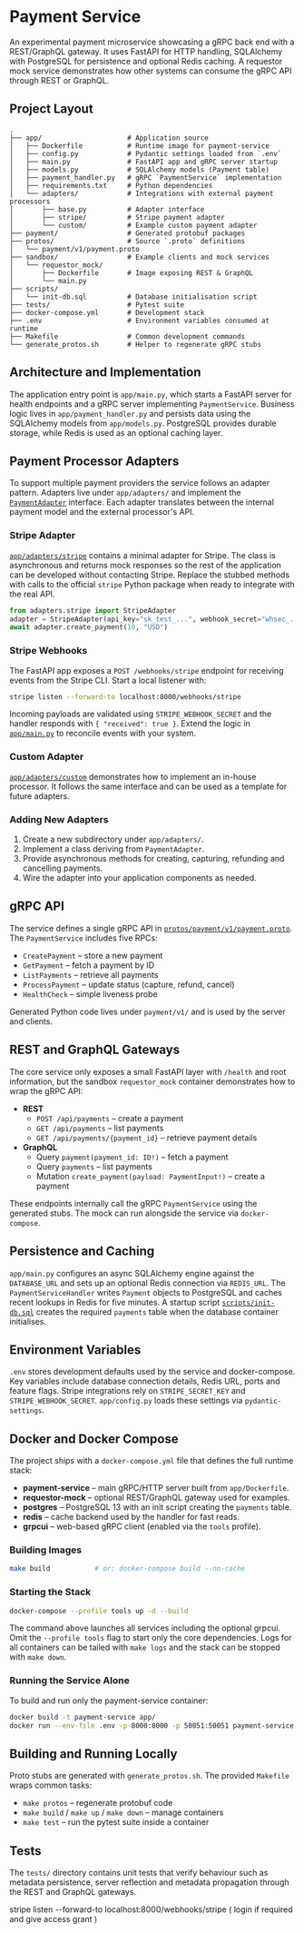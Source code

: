 # Payment Service

An experimental payment microservice showcasing a gRPC back end with a
REST/GraphQL gateway. It uses FastAPI for HTTP handling, SQLAlchemy with
PostgreSQL for persistence and optional Redis caching. A requestor mock service
demonstrates how other systems can consume the gRPC API through REST or
GraphQL.

## Project Layout

```
.
├── app/                     # Application source
│   ├── Dockerfile           # Runtime image for payment-service
│   ├── config.py            # Pydantic settings loaded from `.env`
│   ├── main.py              # FastAPI app and gRPC server startup
│   ├── models.py            # SQLAlchemy models (Payment table)
│   ├── payment_handler.py   # gRPC `PaymentService` implementation
│   ├── requirements.txt     # Python dependencies
│   └── adapters/            # Integrations with external payment processors
│       ├── base.py          # Adapter interface
│       ├── stripe/          # Stripe payment adapter
│       └── custom/          # Example custom payment adapter
├── payment/                 # Generated protobuf packages
├── protos/                  # Source `.proto` definitions
│   └── payment/v1/payment.proto
├── sandbox/                 # Example clients and mock services
│   └── requestor_mock/
│       ├── Dockerfile       # Image exposing REST & GraphQL
│       └── main.py
├── scripts/
│   └── init-db.sql          # Database initialisation script
├── tests/                   # Pytest suite
├── docker-compose.yml       # Development stack
├── .env                     # Environment variables consumed at runtime
├── Makefile                 # Common development commands
└── generate_protos.sh       # Helper to regenerate gRPC stubs
```

## Architecture and Implementation

The application entry point is `app/main.py`, which starts a FastAPI server for
health endpoints and a gRPC server implementing `PaymentService`. Business logic
lives in `app/payment_handler.py` and persists data using the SQLAlchemy models
from `app/models.py`. PostgreSQL provides durable storage, while Redis is used
as an optional caching layer.

## Payment Processor Adapters

To support multiple payment providers the service follows an adapter pattern.
Adapters live under `app/adapters/` and implement the
[`PaymentAdapter`](app/adapters/base.py) interface. Each adapter translates
between the internal payment model and the external processor's API.

### Stripe Adapter

[`app/adapters/stripe`](app/adapters/stripe/__init__.py) contains a minimal
adapter for Stripe. The class is asynchronous and returns mock responses so the
rest of the application can be developed without contacting Stripe. Replace the
stubbed methods with calls to the official `stripe` Python package when ready to
integrate with the real API.

```python
from adapters.stripe import StripeAdapter
adapter = StripeAdapter(api_key="sk_test_...", webhook_secret="whsec_...")
await adapter.create_payment(10, "USD")
```

### Stripe Webhooks

The FastAPI app exposes a `POST /webhooks/stripe` endpoint for receiving
events from the Stripe CLI. Start a local listener with:

```bash
stripe listen --forward-to localhost:8000/webhooks/stripe
```

Incoming payloads are validated using `STRIPE_WEBHOOK_SECRET` and the handler
responds with `{ "received": true }`. Extend the logic in
[`app/main.py`](app/main.py) to reconcile events with your system.


### Custom Adapter

[`app/adapters/custom`](app/adapters/custom/__init__.py) demonstrates how to
implement an in-house processor. It follows the same interface and can be used
as a template for future adapters.

### Adding New Adapters

1. Create a new subdirectory under `app/adapters/`.
2. Implement a class deriving from `PaymentAdapter`.
3. Provide asynchronous methods for creating, capturing, refunding and cancelling
   payments.
4. Wire the adapter into your application components as needed.

## gRPC API

The service defines a single gRPC API in
[`protos/payment/v1/payment.proto`](protos/payment/v1/payment.proto). The
`PaymentService` includes five RPCs:

- `CreatePayment` – store a new payment
- `GetPayment` – fetch a payment by ID
- `ListPayments` – retrieve all payments
- `ProcessPayment` – update status (capture, refund, cancel)
- `HealthCheck` – simple liveness probe

Generated Python code lives under `payment/v1/` and is used by the server and
clients.

## REST and GraphQL Gateways

The core service only exposes a small FastAPI layer with `/health` and root
information, but the sandbox `requestor_mock` container demonstrates how to wrap
the gRPC API:

- **REST**
  - `POST /api/payments` – create a payment
  - `GET /api/payments` – list payments
  - `GET /api/payments/{payment_id}` – retrieve payment details
- **GraphQL**
  - Query `payment(payment_id: ID!)` – fetch a payment
  - Query `payments` – list payments
  - Mutation `create_payment(payload: PaymentInput!)` – create a payment

These endpoints internally call the gRPC `PaymentService` using the generated
stubs. The mock can run alongside the service via `docker-compose`.

## Persistence and Caching

`app/main.py` configures an async SQLAlchemy engine against the `DATABASE_URL`
and sets up an optional Redis connection via `REDIS_URL`. The
`PaymentServiceHandler` writes `Payment` objects to PostgreSQL and caches recent
lookups in Redis for five minutes. A startup script
[`scripts/init-db.sql`](scripts/init-db.sql) creates the required `payments`
table when the database container initialises.

## Environment Variables

`.env` stores development defaults used by the service and docker-compose. Key
variables include database connection details, Redis URL, ports and feature
flags. Stripe integrations rely on `STRIPE_SECRET_KEY` and
`STRIPE_WEBHOOK_SECRET`. `app/config.py` loads these settings via
`pydantic-settings`.


## Docker and Docker Compose

The project ships with a `docker-compose.yml` file that defines the full
runtime stack:

- **payment-service** – main gRPC/HTTP server built from `app/Dockerfile`.
- **requestor-mock** – optional REST/GraphQL gateway used for examples.
- **postgres** – PostgreSQL 13 with an init script creating the `payments`
  table.
- **redis** – cache backend used by the handler for fast reads.
- **grpcui** – web-based gRPC client (enabled via the `tools` profile).

### Building Images

```bash
make build           # or: docker-compose build --no-cache
```

### Starting the Stack

```bash
docker-compose --profile tools up -d --build
```

The command above launches all services including the optional grpcui. Omit the
`--profile tools` flag to start only the core dependencies. Logs for all
containers can be tailed with `make logs` and the stack can be stopped with
`make down`.

### Running the Service Alone

To build and run only the payment-service container:

```bash
docker build -t payment-service app/
docker run --env-file .env -p 8000:8000 -p 50051:50051 payment-service
```

## Building and Running Locally

Proto stubs are generated with `generate_protos.sh`. The provided `Makefile`
wraps common tasks:

- `make protos` – regenerate protobuf code
- `make build` / `make up` / `make down` – manage containers
- `make test` – run the pytest suite inside a container

## Tests

The `tests/` directory contains unit tests that verify behaviour such as
metadata persistence, server reflection and metadata propagation through the
REST and GraphQL gateways.

 stripe listen --forward-to localhost:8000/webhooks/stripe ( login if required and give access grant )
 